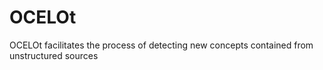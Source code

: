 OCELOt
======

OCELOt facilitates the process of detecting new concepts contained from unstructured sources